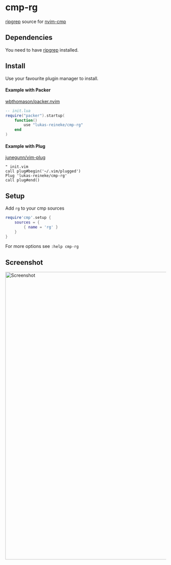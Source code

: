 # cmp-rg

[ripgrep](https://github.com/BurntSushi/ripgrep) source for [nvim-cmp](https://github.com/hrsh7th/nvim-cmp)

## Dependencies

You need to have [ripgrep](https://github.com/BurntSushi/ripgrep) installed.

## Install

Use your favourite plugin manager to install.

#### Example with Packer

[wbthomason/packer.nvim](https://github.com/wbthomason/packer.nvim)

```lua
-- init.lua
require("packer").startup(
    function()
        use "lukas-reineke/cmp-rg"
    end
)
```

#### Example with Plug

[junegunn/vim-plug](https://github.com/junegunn/vim-plug)

```vim
" init.vim
call plug#begin('~/.vim/plugged')
Plug 'lukas-reineke/cmp-rg'
call plug#end()
```

## Setup

Add `rg` to your cmp sources

```lua
require'cmp'.setup {
    sources = {
        { name = 'rg' }
    }
}
```

For more options see `:help cmp-rg`

## Screenshot

<img width="900" src="https://user-images.githubusercontent.com/12900252/143555260-8567fb04-eea6-4a73-a1dc-d36d4df8cb64.png" alt="Screenshot" />
